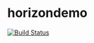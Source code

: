 # horizondemo

[![Build Status](https://dev.azure.com/jvwdemo/horizondemo/_apis/build/status/CI-Build?branchName=master)](https://dev.azure.com/jvwdemo/horizondemo/_build/latest?definitionId=44&branchName=master)